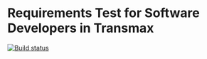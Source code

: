 # Requirements Test for Software Developers in Transmax #

[![Build status](https://ci.appveyor.com/api/projects/status/6qlfr44yj7cba1r3?svg=true)](https://ci.appveyor.com/project/Ceridan/transmax-requirements-test)